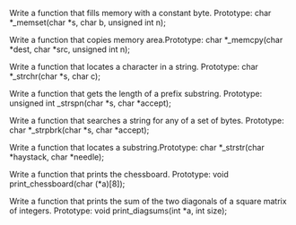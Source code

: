 Write a function that fills memory with a constant byte. Prototype: char *_memset(char *s, char b, unsigned int n);

Write a function that copies memory area.Prototype: char *_memcpy(char *dest, char *src, unsigned int n);

Write a function that locates a character in a string. Prototype: char *_strchr(char *s, char c);

Write a function that gets the length of a prefix substring. Prototype: unsigned int _strspn(char *s, char *accept);

Write a function that searches a string for any of a set of bytes. Prototype: char *_strpbrk(char *s, char *accept);

Write a function that locates a substring.Prototype: char *_strstr(char *haystack, char *needle);

Write a function that prints the chessboard. Prototype: void print_chessboard(char (*a)[8]);

Write a function that prints the sum of the two diagonals of a square matrix of integers. Prototype: void print_diagsums(int *a, int size);